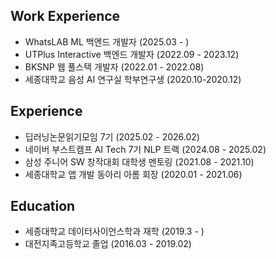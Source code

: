 ## Work Experience
- WhatsLAB ML 백엔드 개발자 (2025.03 - )
- UTPlus Interactive 백엔드 개발자 (2022.09 - 2023.12)
- BKSNP 웹 풀스택 개발자 (2022.01 - 2022.08)
- 세종대학교 음성 AI 연구실 학부연구생 (2020.10-2020.12)

## Experience
- 딥러닝논문읽기모임 7기 (2025.02 - 2026.02)
- 네이버 부스트캠프 AI Tech 7기 NLP 트랙 (2024.08 - 2025.02)  
- 삼성 주니어 SW 창작대회 대학생 멘토링 (2021.08 - 2021.10)
- 세종대학교 앱 개발 동아리 아롬 회장 (2020.01 - 2021.06)

## Education
- 세종대학교 데이터사이언스학과 재학 (2019.3 - )
- 대전지족고등학교 졸업 (2016.03 - 2019.02)

<!--

## Project
- [수능형 문제 풀이 모델](https://github.com/yeseoLee/KSAT-LLM) 
- [Data Centric 관점의 뉴스 주제 분류](https://github.com/yeseoLee/Data-Centric-Topic-Classification)
- [Open-Domain QA](https://github.com/yeseoLee/Open-Domain-QA)
- [문장 간 유사도 측정](https://github.com/yeseoLee/Semantic-Textual-Similarity)

## Contact
<p>
  <a href="mailto:yscoder3893@gmail.com" target="_blank"><img src="https://img.shields.io/badge/yscoder3893@gmail.com-EA4335?style=flat-square&logo=Gmail&logoColor=white"/></a>
  <a href="https://www.linkedin.com/in/yeseolee/" target="_blank"><img src="https://img.shields.io/badge/yeseoLee-0A66C2??style=flat-squar&logo=linkedin&logoColor=#0A66C2"/></a>
</p>

<div style="display: flex; justify-content: center; gap: 20px;">
  <img src="https://render.gitanimals.org/farms/yeseoLee" width="350" height="" alt="gitanimals"/>
  <img src="http://mazassumnida.wtf/api/v2/generate_badge?boj=lys7442" alt="solved.ac tier"/>
</div>
-->
